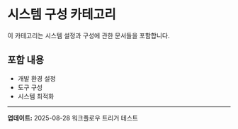 # 시스템 구성 카테고리

이 카테고리는 시스템 설정과 구성에 관한 문서들을 포함합니다.

## 포함 내용

- 개발 환경 설정
- 도구 구성
- 시스템 최적화

---

**업데이트:** 2025-08-28 워크플로우 트리거 테스트